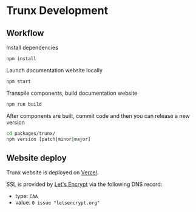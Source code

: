 # Trunx Development

## Workflow

Install dependencies

```sh
npm install
```

Launch documentation website locally

```sh
npm start
```

Transpile components, build documentation website

```sh
npm run build
```

After components are built, commit code and then you can release a new version

```sh
cd packages/trunx/
npm version [patch|minor|major]
```

## Website deploy

Trunx website is deployed on [Vercel](https://vercel.com/).

SSL is provided by [Let's Encrypt](https://letsencrypt.org/) via the following DNS record:

* type: `CAA`
* value: `0 issue "letsencrypt.org"`

